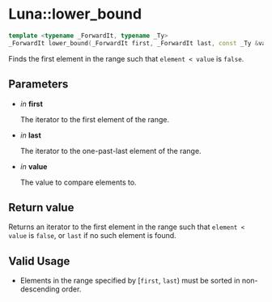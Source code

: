 # Luna::lower_bound

```c++
template <typename _ForwardIt, typename _Ty>
_ForwardIt lower_bound(_ForwardIt first, _ForwardIt last, const _Ty &value)
```

Finds the first element in the range such that `element < value` is `false`. 



## Parameters
* *in* **first**

    The iterator to the first element of the range. 

* *in* **last**

    The iterator to the one-past-last element of the range. 

* *in* **value**

    The value to compare elements to. 

## Return value
Returns an iterator to the first element in the range such that `element < value` is `false`, or `last` if no such element is found. 

## Valid Usage
* Elements in the range specified by [`first`, `last`) must be sorted in non-descending order. 

